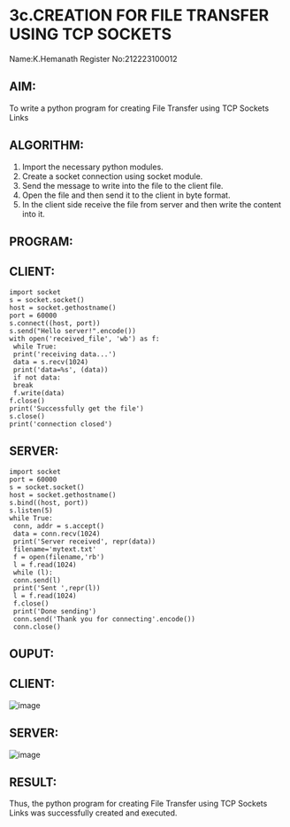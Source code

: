 # 3c.CREATION FOR FILE TRANSFER USING TCP SOCKETS
Name:K.Hemanath
Register No:212223100012
## AIM:
To write a python program for creating File Transfer using TCP Sockets Links
## ALGORITHM:
1. Import the necessary python modules.
2. Create a socket connection using socket module.
3. Send the message to write into the file to the client file.
4. Open the file and then send it to the client in byte format.
5. In the client side receive the file from server and then write the content into it.
## PROGRAM:
## CLIENT:
```
import socket
s = socket.socket()
host = socket.gethostname()
port = 60000
s.connect((host, port))
s.send("Hello server!".encode())
with open('received_file', 'wb') as f:
 while True:
 print('receiving data...')
 data = s.recv(1024)
 print('data=%s', (data))
 if not data:
 break
 f.write(data)
f.close()
print('Successfully get the file')
s.close()
print('connection closed')
```
## SERVER:
```
import socket
port = 60000
s = socket.socket()
host = socket.gethostname()
s.bind((host, port)) 
s.listen(5)
while True:
 conn, addr = s.accept()
 data = conn.recv(1024)
 print('Server received', repr(data))
 filename='mytext.txt'
 f = open(filename,'rb')
 l = f.read(1024)
 while (l):
 conn.send(l)
 print('Sent ',repr(l))
 l = f.read(1024)
 f.close()
 print('Done sending')
 conn.send('Thank you for connecting'.encode())
 conn.close()
```
## OUPUT:
## CLIENT:
![image](https://github.com/Hemanath08/3c.FILE_TRANSFER_USING_TCP_SOCKETS/assets/151807176/ec832365-d0e5-4f8b-8cd4-7ff6ccbf53ec)
## SERVER:
![image](https://github.com/Hemanath08/3c.FILE_TRANSFER_USING_TCP_SOCKETS/assets/151807176/a8fdd8b4-5a35-4b86-8107-6b1c95a08ffa)


## RESULT:
Thus, the python program for creating File Transfer using TCP Sockets Links was successfully created and executed.
